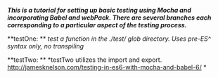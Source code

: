 ***This is a tutorial for setting up basic testing using Mocha and incorporating Babel and webPack. There are several branches each corresponding to a particular aspect of the testing process.***

**testOne: **
*test a function in the ./test/ glob directory. Uses pre-ES^ syntax only, no transpiling*


**testTwo: **
*testTwo utilizes the import and export.
http://jamesknelson.com/testing-in-es6-with-mocha-and-babel-6/ *
